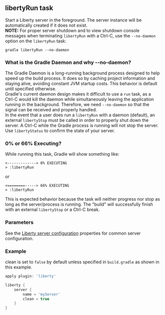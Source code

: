## libertyRun task  
Start a Liberty server in the foreground. The server instance will be automatically created if it does not exist.  
**NOTE:** For proper server shutdown and to view shutdown console messages when terminating `libertyRun` with a Ctrl-C, use the `--no-daemon` option on the `libertyRun` task:   
```
gradle libertyRun --no-daemon
```

### What is the Gradle Daemon and why --no-daemon?
The Gradle Daemon is a long-running background process designed to help speed up the build process. It does so by caching project information and staying alive, avoiding constant JVM startup costs. This behavior is default until specified otherwise.  
Gradle's current daemon design makes it difficult to use a `run` task, as a Ctrl-C would kill the daemon while simultaneously leaving the application running in the background. Therefore, we need `--no-daemon` so that the signal can be received and properly handled.  
In the event that a user does run a `libertyRun` with a daemon (default), an external `libertyStop` must be called in order to properly shut down the server. A Ctrl-C while the Gradle process is running will not stop the server. Use `libertyStatus` to confirm the state of your server.  

### 0% or 66% Executing?
While running this task, Gradle will show something like:  
```
<-------------> 0% EXECUTING
> :libertyRun
```  
or
```
<========-----> 66% EXECUTING
> :libertyRun
```
This is expected behavior because the task will neither progress nor stop as long as the server/process is running. The "build" will successfully finish with an external `libertyStop` or a Ctrl-C break.

### Parameters

See the [Liberty server configuration](libertyExtensions.md#Liberty-server-configuration) properties for common server configuration.

### Example  
clean is set to `false` by default unless specified in `build.gradle` as shown in this example.  

```groovy
apply plugin: 'liberty'

liberty {
    server {
        name = 'myServer'
        clean = true
    }
}

```
